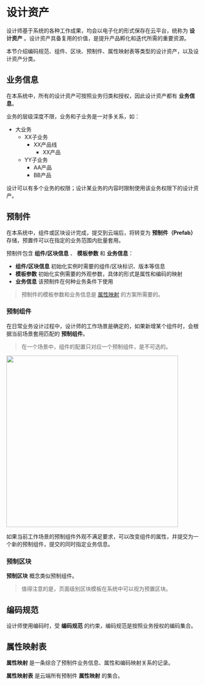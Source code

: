 # 设计资产

设计师基于系统的各种工作成果，均会以电子化的形式保存在云平台，统称为 **设计资产** 。设计资产具备复用的价值，是提升产品孵化和迭代所需的重要资源。

本节介绍编码规范、组件、区块、预制件、属性映射表等类型的设计资产，以及设计资产分类。

## 业务信息

在本系统中，所有的设计资产可按照业务归类和授权，因此设计资产都有 **业务信息**。

业务的层级深度不限，业务和子业务是一对多关系，如：

* 大业务
    * XX子业务
        * XX产品线
            * XX产品
    * YY子业务
        * AA产品
        * BB产品

设计可以有多个业务的权限；设计某业务的内容时限制使用该业务权限下的设计资产。

## 预制件

在本系统中，组件或区块设计完成，提交到云端后，将转变为 **预制件（Prefab）** 存储，预置件可以在指定的业务范围内批量套用。

预制件包含 **组件/区块信息** 、 **模板参数** 和 **业务信息**：

- **组件/区块信息** 初始化实例时需要的组件/区块标识、版本等信息
- **模板参数** 初始化实例需要的外观参数，具体的形式是属性和编码的映射
- **业务信息** 该预制件在何种业务条件下使用

> 预制件的模板参数和业务信息是 [属性映射](solution/property-mapping) 的方案所需要的。


### 预制组件




在日常业务设计过程中，设计师的工作场景是确定的，如果新增某个组件时，会根据当前场景套用匹配的 **预制组件**。

> 在一个场景中，组件的配置只对应一个预制组件，是不可选的。


<img src="~@assets/asset/prefab.gif" width=450 />


如果当前工作场景的预制组件外观不满足要求，可以改变组件的属性，并提交为一个新的预制组件，提交的同时指定业务信息。

### 预制区块

**预制区块** 概念类似预制组件。

> 值得注意的是，页面级别区块模板在系统中可以视为预置区块。

## 编码规范

设计师使用编码时，受 **编码规范** 的约束，编码规范是按照业务授权的编码集合。

## 属性映射表

**属性映射** 是一条综合了预制件业务信息、属性和编码映射关系的记录。

**属性映射表** 是云端所有预制件 **属性映射** 的集合。

